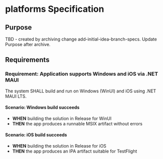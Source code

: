 # platforms Specification

## Purpose
TBD - created by archiving change add-initial-idea-branch-specs. Update Purpose after archive.
## Requirements
### Requirement: Application supports Windows and iOS via .NET MAUI
The system SHALL build and run on Windows (WinUI) and iOS using .NET MAUI LTS.

#### Scenario: Windows build succeeds
- **WHEN** building the solution in Release for WinUI
- **THEN** the app produces a runnable MSIX artifact without errors

#### Scenario: iOS build succeeds
- **WHEN** building the solution in Release for iOS
- **THEN** the app produces an IPA artifact suitable for TestFlight

